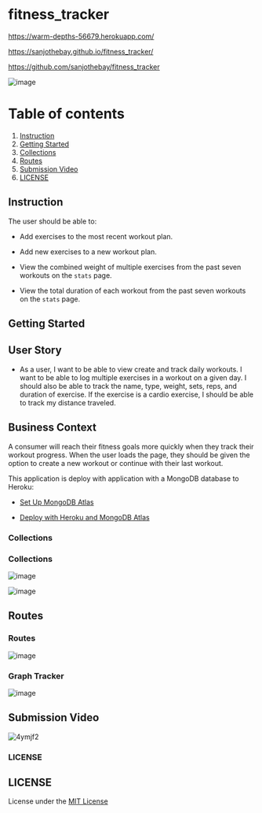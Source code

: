# fitness_tracker

https://warm-depths-56679.herokuapp.com/

https://sanjothebay.github.io/fitness_tracker/

https://github.com/sanjothebay/fitness_tracker


![image](https://user-images.githubusercontent.com/67298961/108020926-1c6b8580-6fe3-11eb-80e1-5866e67a1d09.png)

# Table of contents

1. [Instruction](#Instruction)
2. [Getting Started](#Getting_Started)
3. [Collections](#Collections)
4. [Routes](#Routes)
5. [Submission Video](#Submission_Video)
6. [LICENSE](#LICENSE)



## Instruction <a name="Instruction"></a>

The user should be able to:

  * Add exercises to the most recent workout plan.

  * Add new exercises to a new workout plan.

  * View the combined weight of multiple exercises from the past seven workouts on the `stats` page.

  * View the total duration of each workout from the past seven workouts on the `stats` page.
  
  
  ## Getting Started <a name="Getting_Started"></a>
  
  ## User Story

* As a user, I want to be able to view create and track daily workouts. I want to be able to log multiple exercises in a workout on a given day. 
I should also be able to track the name, type, weight, sets, reps, and duration of exercise. If the exercise is a cardio exercise, I should be able to track my distance traveled.

## Business Context

A consumer will reach their fitness goals more quickly when they track their workout progress.
When the user loads the page, they should be given the option to create a new workout or continue with their last workout.
  
  
This application is deploy with  application with a MongoDB database to Heroku: 

  * [Set Up MongoDB Atlas](../04-Important/MongoAtlas-Setup.md)

  * [Deploy with Heroku and MongoDB Atlas](../04-Important/MongoAtlas-Deploy.md)
  
  
  ### Collections <a name="Collections"></a>
  ### Collections
  
  ![image](https://user-images.githubusercontent.com/67298961/108455726-5da6a400-7234-11eb-8867-5b37ea3e9f8d.png)
  
  ![image](https://user-images.githubusercontent.com/67298961/108021493-4b362b80-6fe4-11eb-895b-aaaee3873d00.png)
  
  
  ## Routes <a name="Routes"></a>
  ### Routes
  
  ![image](https://user-images.githubusercontent.com/67298961/108021621-89cbe600-6fe4-11eb-9fad-e395c3ac9ec5.png)
  
  
  ### Graph Tracker
  
  ![image](https://user-images.githubusercontent.com/67298961/108021919-1d9db200-6fe5-11eb-85b6-fb3920337196.png)
  
  
  ## Submission Video <a name="Submission_Video"></a>
  
  ![4ymjf2](https://user-images.githubusercontent.com/67298961/108467521-f34d2e00-724a-11eb-8e24-9011a635407a.gif)
  
  
  ### LICENSE
  
  ## LICENSE <a name="LICENSE"></a>
  
  License under the [MIT License](LICENSE)
  

